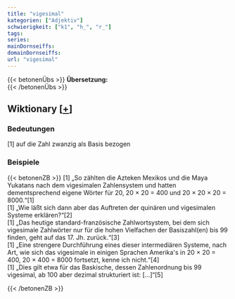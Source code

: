 ```yaml
---
title: "vigesimal"
kategorien: ["Adjektiv"]
schwierigkeit: ["k1", "h_", "r_"]
tags:
series:
mainDornseiffs:
domainDornseiffs:
url: "vigesimal"
---
```


{{< betonenÜbs >}}
**Übersetzung:**  
{{< /betonenÜbs >}}

## Wiktionary [[+](https://de.wiktionary.org/wiki/vigesimal)]

### Bedeutungen
[1] auf die Zahl zwanzig als Basis bezogen  

### Beispiele
{{< betonenZB >}}
[1] „So zählten die Azteken Mexikos und die Maya Yukatans nach dem vigesimalen Zahlensystem und hatten dementsprechend eigene Wörter für 20, 20 × 20 = 400 und 20 × 20 × 20 = 8000.“[1]  
[1] „Wie läßt sich dann aber das Auftreten der quinären und vigesimalen Systeme erklären?“[2]  
[1] „Das heutige standard-französische Zahlwortsystem, bei dem sich vigesimale Zahlwörter nur für die hohen Vielfachen der Basiszahl(en) bis 99 finden, geht auf das 17. Jh. zurück.“[3]  
[1] „Eine strengere Durchführung eines dieser intermediären Systeme, nach Art, wie sich das vigesimale in einigen Sprachen Amerika's in 20 × 20 = 400, 20 × 400 = 8000 fortsetzt, kenne ich nicht.“[4]  
[1] „Dies gilt etwa für das Baskische, dessen Zahlenordnung bis 99 vigesimal, ab 100 aber dezimal strukturiert ist: […]“[5]  

{{< /betonenZB >}}

